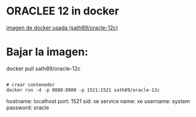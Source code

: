 # ORACLEE 12 in docker
[imagen de docker usada (sath89/oracle-12c)](https://hub.docker.com/r/sath89/oracle-12c/)


# Bajar la imagen:
docker pull sath89/oracle-12c
```

# crear contenedor
docker run -d -p 8080:8080 -p 1521:1521 sath89/oracle-12c
```


hostname: localhost
port: 1521
sid: xe
service name: xe
username: system
password: oracle
